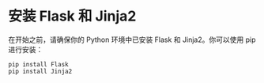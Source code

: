 # 安装 Flask 和 Jinja2

在开始之前，请确保你的 Python 环境中已安装 Flask 和 Jinja2。你可以使用 pip 进行安装：

```
pip install Flask
pip install Jinja2
```
